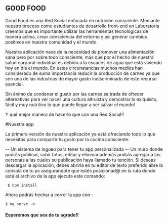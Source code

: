 ## GOOD FOOD

Good Food es una Red Social enfocada en nutrición consciente. Mediante nuestro proceso como estudiantes de desarrollo front-end en Laboratoria creemos que es importante utilizar las herramientas tecnológicas de manera activa, crear consciencia del entorno y así generar cambios positivos en nuestra comunidad y el mundo.

Nuestra aplicación nace de la necesidad de promover una alimentación sana pero por sobre todo consciente, más que por el hecho de nuestra salud corporal individual es debido a la escaces de agua que está viviendo hoy en día el mundo. En estas circunstancias muchos medios han considerado de suma importancia reducir la producción de carnes ya que son una de las industrias de mayor gasto indiscriminado de este recurso esencial. 

Sin ánimo de condenar el gusto por las carnes se trada de ofrecer alternativas para ver nacer una cultura altruista y demostrar lo exiquisito, fácil y muy nutritivo lo que puede llegar a ser salvar el mundo!

Y qué mejor manera de hacerlo que con una Red Social!!

#Nuestra app

La primera versión de nuestra aplicación ya está ofreciendo todo lo que necesitas para compartir tu gusto por la cocina consciente. 

-- Un sistema de logueo para tener tu app personalizada
-- Un muro donde podrás publicar, subir fotos, editar y eliminar además podrás agregar a las personas a las cuales su publicación haya llamado tu tención.
Si deseas descargar la aplicación, debes abrirla en tu editor de texto preferido abre la consola de tu pc asegurándote que estés posicionad@ en la ruta donde está el archivo de la app ejecuta este comando:

```  $ npm install ```

Ahora podrás hechar a correr la app con :

``` $ ng serve -o ```

#### Esperemos que sea de tu agrado!! 
